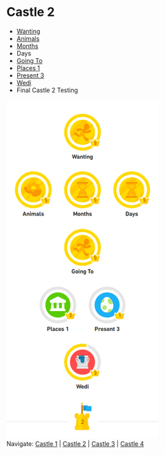 # Castle 2
* [Wanting](https://github.com/EO4wellness/T-I-L/blob/main/polyglot/gales/Castle-2/Wanting.md)<br>
* [Animals](https://github.com/EO4wellness/T-I-L/blob/main/polyglot/gales/Castle-2/Animals.md)<br> 
* [Months](https://github.com/EO4wellness/T-I-L/blob/main/polyglot/gales/Castle-2/Months.md)<br>
* Days<br>
* [Going To](https://github.com/EO4wellness/T-I-L/blob/main/polyglot/gales/Castle-2/Going-To.md)<br>
* [Places 1](https://github.com/EO4wellness/T-I-L/blob/main/polyglot/gales/Castle-2/Places.MD) <br>
* [Present 3](https://github.com/EO4wellness/T-I-L/blob/main/polyglot/gales/Castle-2/Present3.md) <br>
* [Wedi](https://github.com/EO4wellness/T-I-L/blob/main/polyglot/gales/Castle-2/Wedi)<br>
* Final Castle 2 Testing 

![Castle 2](https://github.com/EO4wellness/T-I-L/blob/main/polyglot/gales/images/Welsh-Castle-2.png)<br>
Navigate: [Castle 1](https://github.com/EO4wellness/T-I-L/blob/main/polyglot/gales/Castle-1/README.md) | 
[Castle 2](https://github.com/EO4wellness/T-I-L/blob/main/polyglot/gales/Castle-2/README.md) | 
[Castle 3](https://github.com/EO4wellness/T-I-L/blob/main/polyglot/gales/Castle-3/README.md) |
[Castle 4](https://github.com/EO4wellness/T-I-L/blob/main/polyglot/gales/Castle-4/README.md) 
<br>
